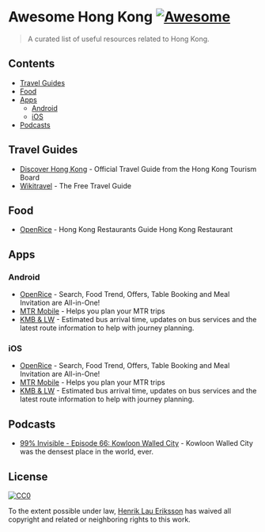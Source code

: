 # Awesome Hong Kong [![Awesome](https://cdn.rawgit.com/sindresorhus/awesome/d7305f38d29fed78fa85652e3a63e154dd8e8829/media/badge.svg)](https://github.com/sindresorhus/awesome)

> A curated list of useful resources related to Hong Kong.

## Contents

- [Travel Guides](#travel-guides)
- [Food](#food)
- [Apps](#apps)
    - [Android](#android)
    - [iOS](#ios)
- [Podcasts](#podcasts)

## Travel Guides

- [Discover Hong Kong](http://www.discoverhongkong.com) - Official Travel Guide from the Hong Kong Tourism Board
- [Wikitravel](http://wikitravel.org/en/Hong_Kong) - The Free Travel Guide

## Food

- [OpenRice](http://www.openrice.com/en/hongkong) - Hong Kong Restaurants Guide Hong Kong Restaurant

## Apps

### Android

- [OpenRice](https://play.google.com/store/apps/details?id=com.openrice.android) - Search, Food Trend, Offers, Table Booking and Meal Invitation are All-in-One!
- [MTR Mobile](https://play.google.com/store/apps/details?id=com.mtr.mtrmobile) - Helps you plan your MTR trips
- [KMB & LW](https://play.google.com/store/apps/details?id=com.mobilesoft.kmb.mobile) - Estimated bus arrival time, updates on bus services and the latest route information to help with journey planning.

### iOS

- [OpenRice](https://itunes.apple.com/hk/app/openrice/id310663323) - Search, Food Trend, Offers, Table Booking and Meal Invitation are All-in-One!
- [MTR Mobile](https://itunes.apple.com/hk/app/mtr-mobile/id369295276) - Helps you plan your MTR trips
- [KMB & LW](https://itunes.apple.com/hk/app/kmb-lw/id424571905) - Estimated bus arrival time, updates on bus services and the latest route information to help with journey planning.

## Podcasts

- [99% Invisible - Episode 66: Kowloon Walled City](http://99percentinvisible.org/episode/episode-66-kowloon-walled-city/) - Kowloon Walled City was the densest place in the world, ever.

## License

[![CC0](http://mirrors.creativecommons.org/presskit/buttons/88x31/svg/cc-zero.svg)](https://creativecommons.org/publicdomain/zero/1.0/)

To the extent possible under law, [Henrik Lau Eriksson](http://henrik.laueriksson.com) has waived all copyright and related or neighboring rights to this work.
